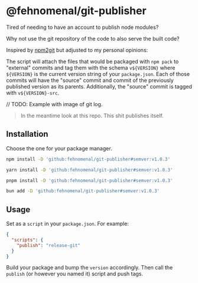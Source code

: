 # @fehnomenal/git-publisher

Tired of needing to have an account to publish node modules?

Why not use the git repository of the code to also serve the built code?

Inspired by [npm2git](https://conduitry.dev/npm2git) but adjusted to my personal opinions:

The script will attach the files that would be packaged with `npm pack` to "external" commits and tag them with the schema `v${VERSION}` where `${VERSION}` is the current version string of your `package.json`.
Each of those commits will have the "source" commit and commit of the previously published version as its parents. Additionally, the "source" commit is tagged with `v${VERSION}-src`.

// TODO: Example with image of git log.

> In the meantime look at this repo. This shit publishes itself.

## Installation

Choose the one for your package manager.

```sh
npm install -D 'github:fehnomenal/git-publisher#semver:v1.0.3'
```

```sh
yarn install -D 'github:fehnomenal/git-publisher#semver:v1.0.3'
```

```sh
pnpm install -D 'github:fehnomenal/git-publisher#semver:v1.0.3'
```

```sh
bun add -D 'github:fehnomenal/git-publisher#semver:v1.0.3'
```

## Usage

Set as a `script` in your `package.json`. For example:

```json
{
  "scripts": {
    "publish": "release-git"
  }
}
```

Build your package and bump the `version` accordingly.
Then call the `publish` (or however you named it) script and push tags.
